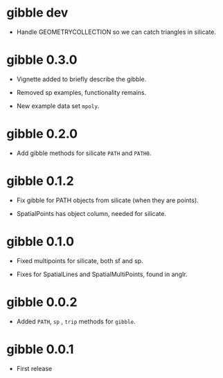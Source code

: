 # gibble dev

* Handle GEOMETRYCOLLECTION so we can catch triangles in silicate. 

# gibble 0.3.0

* Vignette added to briefly describe the gibble. 

* Removed sp examples, functionality remains. 

* New example data set `mpoly`. 

# gibble 0.2.0

* Add gibble methods for silicate `PATH` and `PATH0`. 

# gibble 0.1.2

* Fix gibble for PATH objects from silicate (when they are points). 

* SpatialPoints has object column, needed for silicate. 

# gibble 0.1.0

* Fixed multipoints for silicate, both sf and sp. 

* Fixes for SpatialLines and SpatialMultiPoints, found in anglr. 

# gibble 0.0.2

* Added `PATH`, `sp` , `trip` methods for `gibble`. 

# gibble 0.0.1

* First release


